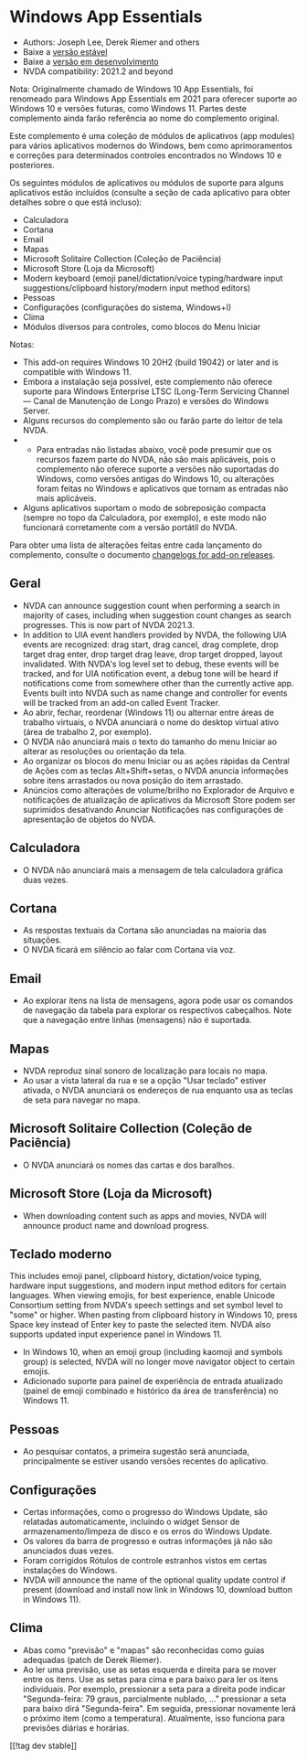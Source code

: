 # Windows App Essentials #

* Authors: Joseph Lee, Derek Riemer and others
* Baixe a [versão estável][1]
* Baixe a [versão em desenvolvimento][2]
* NVDA compatibility: 2021.2 and beyond

Nota: Originalmente chamado de Windows 10 App Essentials, foi renomeado para
Windows App Essentials em 2021 para oferecer suporte ao Windows 10 e versões
futuras, como Windows 11. Partes deste complemento ainda farão referência ao
nome do complemento original.

Este complemento é uma coleção de módulos de aplicativos (app modules) para
vários aplicativos modernos do Windows, bem como aprimoramentos e correções
para determinados controles encontrados no Windows 10 e posteriores.

Os seguintes módulos de aplicativos ou módulos de suporte para alguns
aplicativos estão incluídos (consulte a seção de cada aplicativo para obter
detalhes sobre o que está incluso):

* Calculadora
* Cortana
* Email
* Mapas
* Microsoft Solitaire Collection (Coleção de Paciência)
* Microsoft Store (Loja da Microsoft)
* Modern keyboard (emoji panel/dictation/voice typing/hardware input
  suggestions/clipboard history/modern input method editors)
* Pessoas
* Configurações (configurações do sistema, Windows+I)
* Clima
* Módulos diversos para controles, como blocos do Menu Iniciar

Notas:

* This add-on requires Windows 10 20H2 (build 19042) or later and is
  compatible with Windows 11.
* Embora a instalação seja possível, este complemento não oferece suporte
  para Windows Enterprise LTSC (Long-Term Servicing Channel — Canal de
  Manutenção de Longo Prazo) e versões do Windows Server.
* Alguns recursos do complemento são ou farão parte do leitor de tela NVDA.
* * Para entradas não listadas abaixo, você pode presumir que os recursos
  fazem parte do NVDA, não são mais aplicáveis, pois o complemento não
  oferece suporte a versões não suportadas do Windows, como versões antigas
  do Windows 10, ou alterações foram feitas no Windows e aplicativos que
  tornam as entradas não mais aplicáveis.
* Alguns aplicativos suportam o modo de sobreposição compacta (sempre no
  topo da Calculadora, por exemplo), e este modo não funcionará corretamente
  com a versão portátil do NVDA.

Para obter uma lista de alterações feitas entre cada lançamento do
complemento, consulte o documento [changelogs for add-on releases][3].

## Geral

* NVDA can announce suggestion count when performing a search in majority of
  cases, including when suggestion count changes as search progresses. This
  is now part of NVDA 2021.3.
* In addition to UIA event handlers provided by NVDA, the following UIA
  events are recognized: drag start, drag cancel, drag complete, drop target
  drag enter, drop target drag leave, drop target dropped, layout
  invalidated. With NVDA's log level set to debug, these events will be
  tracked, and for UIA notification event, a debug tone will be heard if
  notifications come from somewhere other than the currently active
  app. Events built into NVDA such as name change and controller for events
  will be tracked from an add-on called Event Tracker.
* Ao abrir, fechar, reordenar (Windows 11) ou alternar entre áreas de
  trabalho virtuais, o NVDA anunciará o nome do desktop virtual ativo (área
  de trabalho 2, por exemplo).
* O NVDA não anunciará mais o texto do tamanho do menu Iniciar ao alterar as
  resoluções ou orientação da tela.
* Ao organizar os blocos do menu Iniciar ou as ações rápidas da Central de
  Ações com as teclas Alt+Shift+setas, o NVDA anuncia informações sobre
  itens arrastados ou nova posição do item arrastado.
* Anúncios como alterações de volume/brilho no Explorador de Arquivo e
  notificações de atualização de aplicativos da Microsoft Store podem ser
  suprimidos desativando Anunciar Notificações nas configurações de
  apresentação de objetos do NVDA.

## Calculadora

* O NVDA não anunciará mais a mensagem de tela calculadora gráfica duas
  vezes.

## Cortana

* As respostas textuais da Cortana são anunciadas na maioria das situações.
* O NVDA ficará em silêncio ao falar com Cortana via voz.

## Email

* Ao explorar itens na lista de mensagens, agora pode usar os comandos de
  navegação da tabela para explorar os respectivos cabeçalhos. Note que a
  navegação entre linhas (mensagens) não é suportada.

## Mapas

* NVDA reproduz sinal sonoro de localização para locais no mapa.
* Ao usar a vista lateral da rua e se a opção "Usar teclado" estiver
  ativada, o NVDA anunciará os endereços de rua enquanto usa as teclas de
  seta para navegar no mapa.

## Microsoft Solitaire Collection (Coleção de Paciência)

* O NVDA anunciará os nomes das cartas e dos baralhos.

## Microsoft Store (Loja da Microsoft)

* When downloading content such as apps and movies, NVDA will announce
  product name and download progress.

## Teclado moderno

This includes emoji panel, clipboard history, dictation/voice typing,
hardware input suggestions, and modern input method editors for certain
languages. When viewing emojis, for best experience, enable Unicode
Consortium setting from NVDA's speech settings and set symbol level to
"some" or higher. When pasting from clipboard history in Windows 10, press
Space key instead of Enter key to paste the selected item. NVDA also
supports updated input experience panel in Windows 11.

* In Windows 10, when an emoji group (including kaomoji and symbols group)
  is selected, NVDA will no longer move navigator object to certain emojis.
* Adicionado suporte para painel de experiência de entrada atualizado
  (painel de emoji combinado e histórico da área de transferência) no
  Windows 11.

## Pessoas

* Ao pesquisar contatos, a primeira sugestão será anunciada, principalmente
  se estiver usando versões recentes do aplicativo.

## Configurações

* Certas informações, como o progresso do Windows Update, são relatadas
  automaticamente, incluindo o widget Sensor de armazenamento/limpeza de
  disco e os erros do Windows Update.
* Os valores da barra de progresso e outras informações já não são
  anunciados duas vezes.
* Foram corrigidos Rótulos de controle estranhos vistos em certas
  instalações do Windows.
* NVDA will announce the name of the optional quality update control if
  present (download and install now link in Windows 10, download button in
  Windows 11).

## Clima

* Abas como "previsão" e "mapas" são reconhecidas como guias adequadas
  (patch de Derek Riemer).
* Ao ler uma previsão, use as setas esquerda e direita para se mover entre
  os itens. Use as setas para cima e para baixo para ler os itens
  individuais. Por exemplo, pressionar a seta para a direita pode indicar
  "Segunda-feira: 79 graus, parcialmente nublado, ..." pressionar a seta
  para baixo dirá "Segunda-feira". Em seguida, pressionar novamente lerá o
  próximo item (como a temperatura). Atualmente, isso funciona para
  previsões diárias e horárias.

[[!tag dev stable]]

[1]: https://addons.nvda-project.org/files/get.php?file=w10

[2]: https://addons.nvda-project.org/files/get.php?file=w10-dev

[3]: https://github.com/josephsl/wintenapps/wiki/w10changelog
